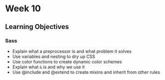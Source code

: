 # Week 10

## Learning Objectives

### Sass

- Explain what a preprocessor is and what problem it solves
- Use variables and nesting to dry up CSS
- Use color functions to create dynamic color schemes
- Explain what `&` is and why we use it
- Use @include and @extend to create mixins and inherit from other rules
